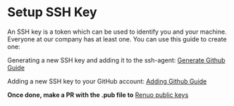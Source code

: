 # Setup SSH Key 

An SSH key is a token which can be used to identify you and your machine. Everyone at our company has at least one. You can use this guide to create one:

Generating a new SSH key and adding it to the ssh-agent:
[Generate Github Guide](https://help.github.com/articles/generating-a-new-ssh-key-and-adding-it-to-the-ssh-agent/)

Adding a new SSH key to your GitHub account:
[Adding Github Guide](https://docs.github.com/en/authentication/connecting-to-github-with-ssh/adding-a-new-ssh-key-to-your-github-account) 

**Once done, make a PR with the .pub file to** [Renuo public keys](https://github.com/renuo/ssh-public.renuo.ch) 
